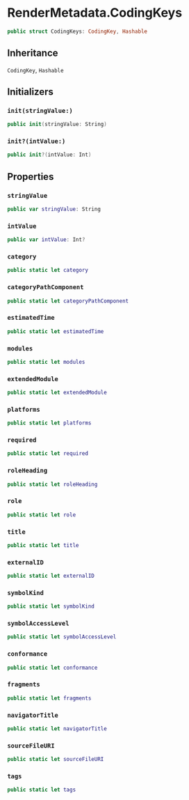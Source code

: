 # RenderMetadata.CodingKeys

``` swift
public struct CodingKeys: CodingKey, Hashable 
```

## Inheritance

`CodingKey`, `Hashable`

## Initializers

### `init(stringValue:)`

``` swift
public init(stringValue: String) 
```

### `init?(intValue:)`

``` swift
public init?(intValue: Int) 
```

## Properties

### `stringValue`

``` swift
public var stringValue: String
```

### `intValue`

``` swift
public var intValue: Int? 
```

### `category`

``` swift
public static let category 
```

### `categoryPathComponent`

``` swift
public static let categoryPathComponent 
```

### `estimatedTime`

``` swift
public static let estimatedTime 
```

### `modules`

``` swift
public static let modules 
```

### `extendedModule`

``` swift
public static let extendedModule 
```

### `platforms`

``` swift
public static let platforms 
```

### `required`

``` swift
public static let required 
```

### `roleHeading`

``` swift
public static let roleHeading 
```

### `role`

``` swift
public static let role 
```

### `title`

``` swift
public static let title 
```

### `externalID`

``` swift
public static let externalID 
```

### `symbolKind`

``` swift
public static let symbolKind 
```

### `symbolAccessLevel`

``` swift
public static let symbolAccessLevel 
```

### `conformance`

``` swift
public static let conformance 
```

### `fragments`

``` swift
public static let fragments 
```

### `navigatorTitle`

``` swift
public static let navigatorTitle 
```

### `sourceFileURI`

``` swift
public static let sourceFileURI 
```

### `tags`

``` swift
public static let tags 
```

